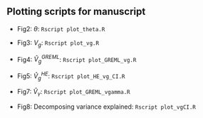 ## Plotting scripts for manuscript

* Fig2: ${\theta}$: ```Rscript plot_theta.R ```

* Fig3: ${V}_g$: ```Rscript plot_vg.R```

* Fig4: $\hat{V}_g^{GREML}$: ```Rscript plot_GREML_vg.R```

* Fig5: $\hat{V}_g^{HE}$: ```Rscript plot_HE_vg_CI.R```

* Fig7: $\hat{V}_{\gamma}$: ```Rscript plot_GREML_vgamma.R```

* Fig8: Decomposing variance explained: ```Rscript plot_vgCI.R```

